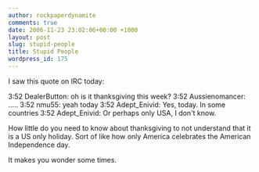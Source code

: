 ```yaml
---
author: rockpaperdynamite
comments: true
date: 2006-11-23 23:02:06+00:00 +1000
layout: post
slug: stupid-people
title: Stupid People
wordpress_id: 175
---
```


I saw this quote on IRC today:

3:52 DealerButton: oh is it thanksgiving this week?
3:52 Aussienomancer: .....
3:52 nmu55: yeah today
3:52 Adept_Enivid: Yes, today. In some countries
3:52 Adept_Enivid: Or perhaps only USA, I don't know.

How little do you need to know about thanksgiving to not understand that it is a US only holiday. Sort of like how only America celebrates the American Independence day.

It makes you wonder some times.
